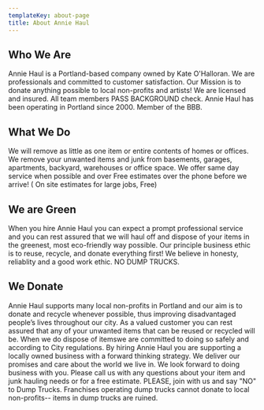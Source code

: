 ```yaml
---
templateKey: about-page
title: About Annie Haul
---
```

<!--StartFragment-->

## Who We Are

Annie Haul is a Portland-based company owned by Kate O'Halloran. We are professionals and committed to customer satisfaction. Our Mission is to donate anything possible to local non-profits and artists! We are licensed and insured. All team members PASS BACKGROUND check. Annie Haul has been operating in Portland since 2000. Member of the BBB.

## What We Do

We will remove as little as one item or entire contents of homes or offices. We remove your unwanted items and junk from basements, garages, apartments, backyard, warehouses or office space. We offer same day service when possible and over Free estimates over the phone before we arrive! ( On site estimates for large jobs, Free)

## We are Green

When you hire Annie Haul you can expect a prompt professional service and you can rest assured that we will haul off and dispose of your items in the greenest, most eco-friendly way possible. Our principle business ethic is to reuse, recycle, and donate everything first! We believe in honesty, reliablity and a good work ethic. NO DUMP TRUCKS.

## We Donate

Annie Haul supports many local non-profits in Portland and our aim is to donate and recycle whenever possible, thus improving disadvantaged people’s lives throughout our city. As a valued customer you can rest assured that any of your unwanted items that can be reused or recycled will be. When we do dispose of itemswe are committed to doing so safely and according to City regulations. By hiring Annie Haul you are supporting a locally owned business with a forward thinking strategy. We deliver our promises and care about the world we live in. We look forward to doing business with you. Please call us with any questions about your item and junk hauling needs or for a free estimate. PLEASE, join with us and say "NO" to Dump Trucks. Franchises operating dump trucks cannot donate to local non-profits-- items in dump trucks are ruined.


<!--EndFragment-->
